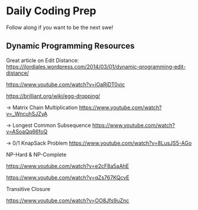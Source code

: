 # Daily Coding Prep

Follow along if you want to be the next swe!

## Dynamic Programming Resources

Great article on Edit Distance:
https://jlordiales.wordpress.com/2014/03/01/dynamic-programming-edit-distance/

https://www.youtube.com/watch?v=iOaRjDT0vjc

https://brilliant.org/wiki/egg-dropping/

-> Matrix Chain Multiplication
https://www.youtube.com/watch?v=_WncuhSJZyA

-> Longest Common Subsequence
https://www.youtube.com/watch?v=ASoaQq66foQ

-> 0/1 KnapSack Problem
https://www.youtube.com/watch?v=8LusJS5-AGo


NP-Hard & NP-Complete

https://www.youtube.com/watch?v=e2cF8a5aAhE

https://www.youtube.com/watch?v=qZs767KQcvE

Transitive Closure

https://www.youtube.com/watch?v=OO8Jfs9uZnc